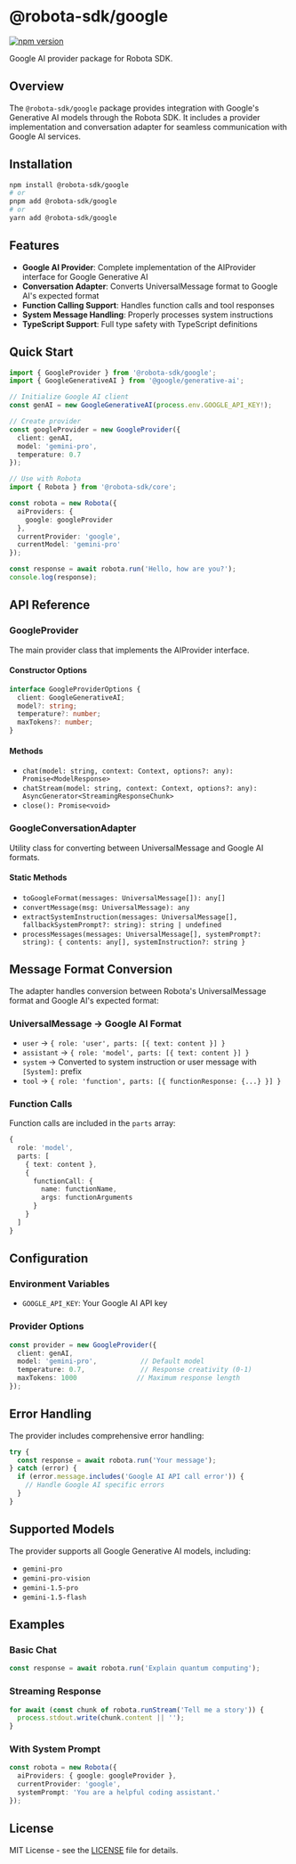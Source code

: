# @robota-sdk/google

[![npm version](https://badge.fury.io/js/%40robota-sdk%2Fgoogle.svg)](https://www.npmjs.com/package/@robota-sdk/google)

Google AI provider package for Robota SDK.

## Overview

The `@robota-sdk/google` package provides integration with Google's Generative AI models through the Robota SDK. It includes a provider implementation and conversation adapter for seamless communication with Google AI services.

## Installation

```bash
npm install @robota-sdk/google
# or
pnpm add @robota-sdk/google
# or
yarn add @robota-sdk/google
```

## Features

- **Google AI Provider**: Complete implementation of the AIProvider interface for Google Generative AI
- **Conversation Adapter**: Converts UniversalMessage format to Google AI's expected format
- **Function Calling Support**: Handles function calls and tool responses
- **System Message Handling**: Properly processes system instructions
- **TypeScript Support**: Full type safety with TypeScript definitions

## Quick Start

```typescript
import { GoogleProvider } from '@robota-sdk/google';
import { GoogleGenerativeAI } from '@google/generative-ai';

// Initialize Google AI client
const genAI = new GoogleGenerativeAI(process.env.GOOGLE_API_KEY!);

// Create provider
const googleProvider = new GoogleProvider({
  client: genAI,
  model: 'gemini-pro',
  temperature: 0.7
});

// Use with Robota
import { Robota } from '@robota-sdk/core';

const robota = new Robota({
  aiProviders: {
    google: googleProvider
  },
  currentProvider: 'google',
  currentModel: 'gemini-pro'
});

const response = await robota.run('Hello, how are you?');
console.log(response);
```

## API Reference

### GoogleProvider

The main provider class that implements the AIProvider interface.

#### Constructor Options

```typescript
interface GoogleProviderOptions {
  client: GoogleGenerativeAI;
  model?: string;
  temperature?: number;
  maxTokens?: number;
}
```

#### Methods

- `chat(model: string, context: Context, options?: any): Promise<ModelResponse>`
- `chatStream(model: string, context: Context, options?: any): AsyncGenerator<StreamingResponseChunk>`
- `close(): Promise<void>`

### GoogleConversationAdapter

Utility class for converting between UniversalMessage and Google AI formats.

#### Static Methods

- `toGoogleFormat(messages: UniversalMessage[]): any[]`
- `convertMessage(msg: UniversalMessage): any`
- `extractSystemInstruction(messages: UniversalMessage[], fallbackSystemPrompt?: string): string | undefined`
- `processMessages(messages: UniversalMessage[], systemPrompt?: string): { contents: any[], systemInstruction?: string }`

## Message Format Conversion

The adapter handles conversion between Robota's UniversalMessage format and Google AI's expected format:

### UniversalMessage → Google AI Format

- `user` → `{ role: 'user', parts: [{ text: content }] }`
- `assistant` → `{ role: 'model', parts: [{ text: content }] }`
- `system` → Converted to system instruction or user message with `[System]:` prefix
- `tool` → `{ role: 'function', parts: [{ functionResponse: {...} }] }`

### Function Calls

Function calls are included in the `parts` array:

```typescript
{
  role: 'model',
  parts: [
    { text: content },
    {
      functionCall: {
        name: functionName,
        args: functionArguments
      }
    }
  ]
}
```

## Configuration

### Environment Variables

- `GOOGLE_API_KEY`: Your Google AI API key

### Provider Options

```typescript
const provider = new GoogleProvider({
  client: genAI,
  model: 'gemini-pro',           // Default model
  temperature: 0.7,              // Response creativity (0-1)
  maxTokens: 1000               // Maximum response length
});
```

## Error Handling

The provider includes comprehensive error handling:

```typescript
try {
  const response = await robota.run('Your message');
} catch (error) {
  if (error.message.includes('Google AI API call error')) {
    // Handle Google AI specific errors
  }
}
```

## Supported Models

The provider supports all Google Generative AI models, including:

- `gemini-pro`
- `gemini-pro-vision`
- `gemini-1.5-pro`
- `gemini-1.5-flash`

## Examples

### Basic Chat

```typescript
const response = await robota.run('Explain quantum computing');
```

### Streaming Response

```typescript
for await (const chunk of robota.runStream('Tell me a story')) {
  process.stdout.write(chunk.content || '');
}
```

### With System Prompt

```typescript
const robota = new Robota({
  aiProviders: { google: googleProvider },
  currentProvider: 'google',
  systemPrompt: 'You are a helpful coding assistant.'
});
```

## License

MIT License - see the [LICENSE](../../../LICENSE) file for details. 